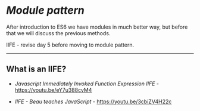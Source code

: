 # _Module pattern_

After introduction to ES6 we have modules in much better way, but before that we will discuss the previous methods.

IIFE - revise day 5 before moving to module pattern.

---
## What is an IIFE?

* _Javascript Immediately Invoked Function Expression IIFE_ - https://youtu.be/eY7u388cvM4
  
* _IIFE - Beau teaches JavaScript_ - https://youtu.be/3cbiZV4H22c
